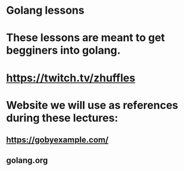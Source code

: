 # Golang lessons

# These lessons are meant to get begginers into golang. 

# https://twitch.tv/zhuffles

# Website we will use as references during these lectures:
## https://gobyexample.com/
## golang.org